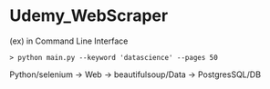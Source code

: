 # Udemy_WebScraper

(ex) in Command Line Interface

```
> python main.py --keyword 'datascience' --pages 50
```

Python/selenium -> Web -> beautifulsoup/Data -> PostgresSQL/DB

